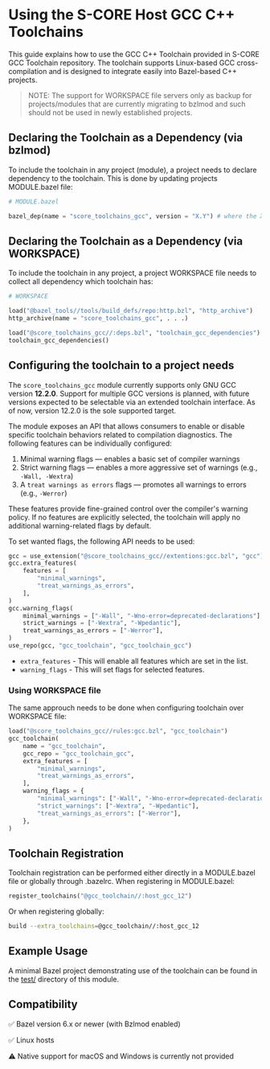 # Using the S-CORE Host GCC C++ Toolchains

This guide explains how to use the GCC C++ Toolchain provided in S-CORE GCC Toolchain repository. The toolchain supports Linux-based GCC cross-compilation and is designed to integrate easily into Bazel-based C++ projects. 

> NOTE: The support for WORKSPACE file servers only as backup for projects/modules that are currently migrating to bzlmod and such should not be used in newly established projects.

## Declaring the Toolchain as a Dependency (via bzlmod)

To include the toolchain in any project (module), a project needs to declare dependency to the toolchain. This is done by updating projects MODULE.bazel file:
```python
# MODULE.bazel

bazel_dep(name = "score_toolchains_gcc", version = "X.Y") # where the X and Y are version numbers.
```

## Declaring the Toolchain as a Dependency (via WORKSPACE)
To include the toolchain in any project, a project WORKSPACE file needs to collect all dependency which toolchain has:
```python
# WORKSPACE

load("@bazel_tools//tools/build_defs/repo:http.bzl", "http_archive")
http_archive(name = "score_toolchains_gcc", . . .)

load("@score_toolchains_gcc//:deps.bzl", "toolchain_gcc_dependencies")
toolchain_gcc_dependencies()
``` 

## Configuring the toolchain to a project needs
The `score_toolchains_gcc` module currently supports only GNU GCC version **12.2.0**. Support for multiple GCC versions is planned, with future versions expected to be selectable via an extended toolchain interface. As of now, version 12.2.0 is the sole supported target.

The module exposes an API that allows consumers to enable or disable specific toolchain behaviors related to compilation diagnostics. The following features can be individually configured:

1. Minimal warning flags — enables a basic set of compiler warnings
2. Strict warning flags — enables a more aggressive set of warnings (e.g., `-Wall, -Wextra`)
3. A `treat warnings as errors` flags — promotes all warnings to errors (e.g., `-Werror`)

These features provide fine-grained control over the compiler's warning policy. If no features are explicitly selected, the toolchain will apply no additional warning-related flags by default.

To set wanted flags, the following API needs to be used:
```python
gcc = use_extension("@score_toolchains_gcc//extentions:gcc.bzl", "gcc")
gcc.extra_features(
    features = [
        "minimal_warnings",
        "treat_warnings_as_errors",
    ],
)
gcc.warning_flags(
    minimal_warnings = ["-Wall", "-Wno-error=deprecated-declarations"],
    strict_warnings = ["-Wextra", "-Wpedantic"],
    treat_warnings_as_errors = ["-Werror"],
)
use_repo(gcc, "gcc_toolchain", "gcc_toolchain_gcc")
```
* `extra_features` - This will enable all features which are set in the list.
* `warning_flags` - This will set flags for selected features.

### Using WORKSPACE file
The same approuch needs to be done when configuring toolchain over WORKSPACE file:
```python
load("@score_toolchains_gcc//rules:gcc.bzl", "gcc_toolchain")
gcc_toolchain(
    name = "gcc_toolchain",
    gcc_repo = "gcc_toolchain_gcc",
    extra_features = [
        "minimal_warnings",
        "treat_warnings_as_errors",
    ],
    warning_flags = {
        "minimal_warnings": ["-Wall", "-Wno-error=deprecated-declarations"],
        "strict_warnings": ["-Wextra", "-Wpedantic"],
        "treat_warnings_as_errors": ["-Werror"],
    },
)
```

## Toolchain Registration
Toolchain registration can be performed either directly in a MODULE.bazel file or globally through .bazelrc.
When registering in MODULE.bazel:
```python
register_toolchains("@gcc_toolchain//:host_gcc_12")
```
Or when registering globally:
```bash
build --extra_toolchains=@gcc_toolchain//:host_gcc_12
```

## Example Usage
A minimal Bazel project demonstrating use of the toolchain can be found in the [test/](https://github.com/eclipse-score/toolchains_gcc/tree/main/bazel/test) directory of this module.

##  Compatibility
✅ Bazel version 6.x or newer (with Bzlmod enabled)

✅ Linux hosts

⚠️ Native support for macOS and Windows is currently not provided
